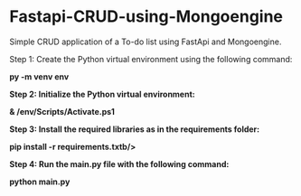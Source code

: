 # Fastapi-CRUD-using-Mongoengine
Simple CRUD application of a To-do list using FastApi and Mongoengine.



Step 1:
Create the Python virtual environment using the following command:

<b>py -m venv env<b/>

Step 2:
Initialize the Python virtual environment:

<b>& <folder directory>/env/Scripts/Activate.ps1<b/>

Step 3:
Install the required libraries as in the requirements folder:

<b>pip install -r requirements.txtb/>

Step 4:
Run the main.py file with the following command:

<b>python main.py<b/>
